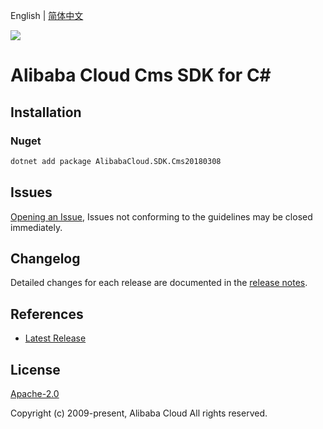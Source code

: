 English | [简体中文](README-CN.md)

![](https://aliyunsdk-pages.alicdn.com/icons/AlibabaCloud.svg)

# Alibaba Cloud Cms SDK for C#

## Installation

### Nuget

```bash
dotnet add package AlibabaCloud.SDK.Cms20180308
```

## Issues

[Opening an Issue](https://github.com/aliyun/alibabacloud-csharp-sdk/issues/new), Issues not conforming to the guidelines may be closed immediately.

## Changelog

Detailed changes for each release are documented in the [release notes](./ChangeLog.md).

## References

* [Latest Release](https://github.com/aliyun/alibabacloud-csharp-sdk/)

## License

[Apache-2.0](http://www.apache.org/licenses/LICENSE-2.0)

Copyright (c) 2009-present, Alibaba Cloud All rights reserved.
